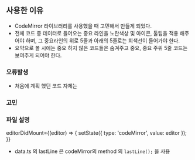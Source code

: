 ## 사용한 이유

- CodeMirror 라이브러리를 사용했을 때 고민해서 만들게 되었다.
- 전체 코드 중 데이터로 들어오는 중요 라인을 노란색상 및 아이콘, 툴팁을 적용 해주어야 하며, 그 중요라인의 위로 5줄과 아래의 5줄로는 회색선이 들어가야 한다.
- 요약으로 볼 시에는 중요 하지 않은 코드들은 숨겨주고 중요, 중요 주위 5줄 코드는 보여주게 되어야 한다.

### 오류발생

- 처음에 계획 했던 코드 자체는

### 고민

### 파일 설명

editorDidMount={(editor) => {
setState({ type: 'codeMirror', value: editor });
}}

- data.ts 의 lastLine 은 codeMirror의 method 의 `lastLine();` 을 사용
